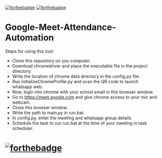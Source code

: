 [![forthebadge](https://forthebadge.com/images/badges/made-with-python.svg)](https://forthebadge.com) [![forthebadge](https://forthebadge.com/images/badges/built-with-love.svg)](https://forthebadge.com)

# Google-Meet-Attendance-Automation

Steps for using this tool:
- Clone this repository on you computer.
- Download chromedriver and place the executable file in the project directory.
- Write the location of chrome data directory in the config.py file.
- Run initializeChromeProfile.py and scan the QR code to launch whatsapp web.
- Now, login into chrome with your school email in this browser window.
- Go to https://meet.google.com and give chrome access to your mic and webcam.
- Close this browser window.
- Write the path to main.py in run.bat.
- In config.py, enter the meeting and whatsapp group details.
- Schedule the task to run run.bat at the time of your meeting in task scheduler.

# [![forthebadge](https://forthebadge.com/images/badges/works-on-my-machine.svg)](https://forthebadge.com)
